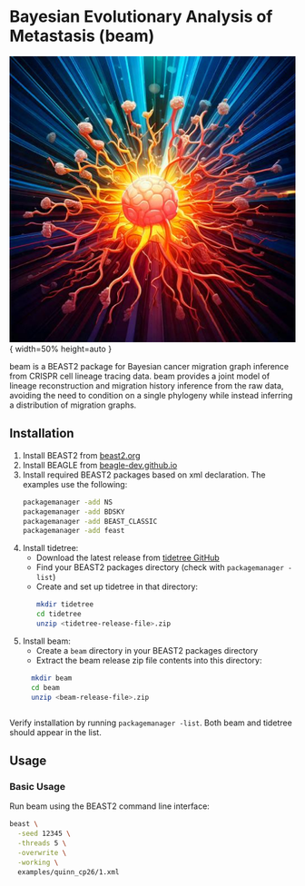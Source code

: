 # Bayesian Evolutionary Analysis of Metastasis (beam)
![beam Logo](logo.jpg){ width=50% height=auto }

beam is a BEAST2 package for Bayesian cancer migration graph inference from CRISPR cell lineage tracing data. beam provides a joint model of lineage reconstruction and migration history inference from the raw data, avoiding the need to condition on a single phylogeny while instead inferring a distribution of migration graphs.


## Installation

1. Install BEAST2 from [beast2.org](https://www.beast2.org/)
2. Install BEAGLE from [beagle-dev.github.io](https://beagle-dev.github.io/)
3. Install required BEAST2 packages based on xml declaration. The examples use the following:
   ```bash
   packagemanager -add NS
   packagemanager -add BDSKY
   packagemanager -add BEAST_CLASSIC
   packagemanager -add feast
   ```
4. Install tidetree:
   - Download the latest release from [tidetree GitHub](https://github.com/seidels/tidetree/releases)
   - Find your BEAST2 packages directory (check with `packagemanager -list`)
   - Create and set up tidetree in that directory:
     ```bash
     mkdir tidetree
     cd tidetree
     unzip <tidetree-release-file>.zip
     ```
5. Install beam:
   - Create a `beam` directory in your BEAST2 packages directory
   - Extract the beam release zip file contents into this directory:
   ```bash
     mkdir beam
     cd beam
     unzip <beam-release-file>.zip
     ```
   ```

Verify installation by running `packagemanager -list`. Both beam and tidetree should appear in the list.

## Usage

### Basic Usage

Run beam using the BEAST2 command line interface:

```bash
beast \
  -seed 12345 \
  -threads 5 \
  -overwrite \
  -working \
  examples/quinn_cp26/1.xml
```

